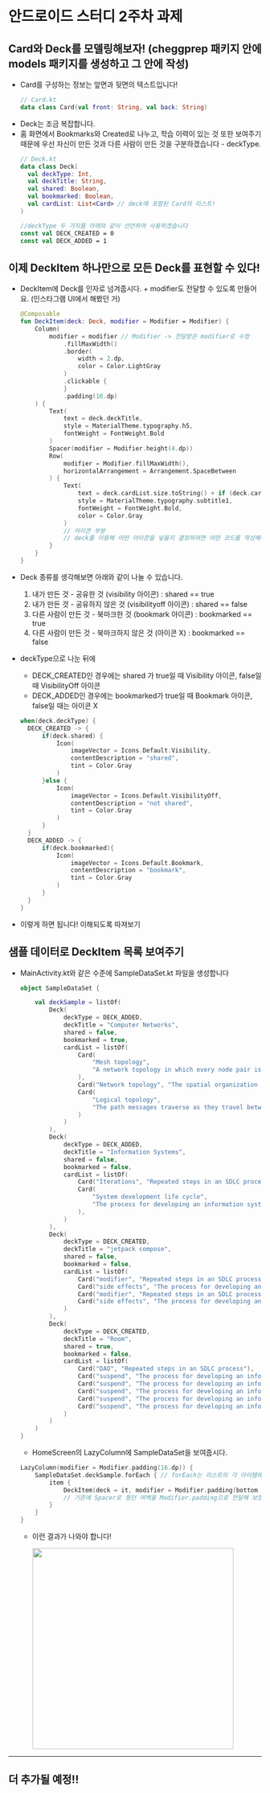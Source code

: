 # 안드로이드 스터디 2주차 과제
## Card와 Deck를 모델링해보자! (cheggprep 패키지 안에 models 패키지를 생성하고 그 안에 작성)
- Card를 구성하는 정보는 앞면과 뒷면의 텍스트입니다!
  ``` Kotlin 
  // Card.kt
  data class Card(val front: String, val back: String) 
  ```
- Deck는 조금 복잡합니다. 
- 
  홈 화면에서 Bookmarks와 Created로 나누고, 학습 이력이 있는 것 또한 보여주기 때문에 우선 자신이 만든 것과 다른 사람이 만든 것을 구분하겠습니다 - deckType.
  ``` Kotlin 
  // Deck.kt
  data class Deck(
    val deckType: Int, 
    val deckTitle: String, 
    val shared: Boolean,
    val bookmarked: Boolean,
    val cardList: List<Card> // deck에 포함된 Card의 리스트!
  ) 
  
  //deckType 두 가지를 아래와 같이 선언하여 사용하겠습니다
  const val DECK_CREATED = 0
  const val DECK_ADDED = 1
  ```
## 이제 DeckItem 하나만으로 모든 Deck를 표현할 수 있다!
- DeckItem에 Deck를 인자로 넘겨줍시다. + modifier도 전달할 수 있도록 만들어요. (인스타그램 UI에서 해봤던 거)
  ``` Kotlin
  @Composable
  fun DeckItem(deck: Deck, modifier = Modifier = Modifier) {
      Column(
          modifier = modifier // Modifier -> 전달받은 modifier로 수정
              .fillMaxWidth()
              .border(
                  width = 2.dp,
                  color = Color.LightGray
              )
              .clickable {
              }
              .padding(16.dp)
      ) {
          Text(
              text = deck.deckTitle,
              style = MaterialTheme.typography.h5,
              fontWeight = FontWeight.Bold
          )
          Spacer(modifier = Modifier.height(4.dp))
          Row(
              modifier = Modifier.fillMaxWidth(),
              horizontalArrangement = Arrangement.SpaceBetween
          ) {
              Text(
                  text = deck.cardList.size.toString() + if (deck.cardList.size > 1) " Cards" else "Card",
                  style = MaterialTheme.typography.subtitle1,
                  fontWeight = FontWeight.Bold,
                  color = Color.Gray
              )
              // 아이콘 부분
              // deck를 이용해 어떤 아이콘을 넣을지 결정하려면 어떤 코드를 작성해야 할까요?? 잠깐 생각해보기!
          }
      }
  }
  ```
- Deck 종류를 생각해보면 아래와 같이 나눌 수 있습니다.
  1. 내가 만든 것 - 공유한 것 (visibility 아이콘) : shared == true
  2. 내가 만든 것 - 공유하지 않은 것  (visibilityoff 아이콘) : shared == false
  3. 다른 사람이 만든 것 - 북마크한 것 (bookmark 아이콘) : bookmarked == true
  4. 다른 사람이 만든 것 - 북마크하지 않은 것 (아이콘 X) : bookmarked == false

- deckType으로 나눈 뒤에 
  - DECK_CREATED인 경우에는 shared 가 true일 때 Visibility 아이콘, false일 때 VisibilityOff 아이콘
  - DECK_ADDED인 경우에는 bookmarked가 true일 때 Bookmark 아이콘, false일 때는 아이콘 X
  ``` Kotlin
  when(deck.deckType) {
    DECK_CREATED -> {
        if(deck.shared) {
            Icon(
                imageVector = Icons.Default.Visibility,
                contentDescription = "shared",
                tint = Color.Gray
            )
        }else {
            Icon(
                imageVector = Icons.Default.VisibilityOff,
                contentDescription = "not shared",
                tint = Color.Gray
            )
        }
    }
    DECK_ADDED -> {
        if(deck.bookmarked){
            Icon(
                imageVector = Icons.Default.Bookmark,
                contentDescription = "bookmark",
                tint = Color.Gray
            )
        }
    }
  }
  ```
- 이렇게 하면 됩니다! 이해되도록 따져보기

## 샘플 데이터로 DeckItem 목록 보여주기
- MainActivity.kt와 같은 수준에 SampleDataSet.kt 파일을 생성합니다
  ``` Kotlin
  object SampleDataSet {

      val deckSample = listOf(
          Deck(
              deckType = DECK_ADDED,
              deckTitle = "Computer Networks",
              shared = false,
              bookmarked = true,
              cardList = listOf(
                  Card(
                      "Mesh topology",
                      "A network topology in which every node pair is connected by a point-to-point link"
                  ),
                  Card("Network topology", "The spatial organization of network devices"),
                  Card(
                      "Logical topology",
                      "The path messages traverse as they travel between end and central network nodes."
                  )
              )
          ),
          Deck(
              deckType = DECK_ADDED,
              deckTitle = "Information Systems",
              shared = false,
              bookmarked = false,
              cardList = listOf(
                  Card("Iterations", "Repeated steps in an SDLC process"),
                  Card(
                      "System development life cycle",
                      "The process for developing an information system"
                  ),
              )
          ),
          Deck(
              deckType = DECK_CREATED,
              deckTitle = "jetpack compose",
              shared = false,
              bookmarked = false,
              cardList = listOf(
                  Card("modifier", "Repeated steps in an SDLC process"),
                  Card("side effects", "The process for developing an information system"),
                  Card("modifier", "Repeated steps in an SDLC process"),
                  Card("side effects", "The process for developing an information system"),
              )
          ),
          Deck(
              deckType = DECK_CREATED,
              deckTitle = "Room",
              shared = true,
              bookmarked = false,
              cardList = listOf(
                  Card("DAO", "Repeated steps in an SDLC process"),
                  Card("suspend", "The process for developing an information system"),
                  Card("suspend", "The process for developing an information system"),
                  Card("suspend", "The process for developing an information system"),
                  Card("suspend", "The process for developing an information system"),
                  Card("suspend", "The process for developing an information system"),
              )
          )
      )
  }
  ```
  - HomeScreen의 LazyColumn에 SampleDataSet을 보여줍시다.
  ``` Kotlin
  LazyColumn(modifier = Modifier.padding(16.dp)) {
      SampleDataSet.deckSample.forEach { // forEach는 리스트의 각 아이템에 대해서 수행하는 함수입니다. 현재 아이템은 it에 있습니다.
          item {
              DeckItem(deck = it, modifier = Modifier.padding(bottom = 8.dp))
              // 기존에 Spacer로 줬던 여백을 Modifier.padding으로 전달해 보았습니다!
          }
      }
  }
  ```
  - 이런 결과가 나와야 합니다!
  
    <img src="https://user-images.githubusercontent.com/50735594/135470607-eb793655-ba9f-4d46-a324-faef48cc0b3f.png" width="400"/>
----
## 더 추가될 예정!!
